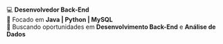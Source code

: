💻 **Desenvolvedor Back-End**  
🚀 Focado em **Java | Python | MySQL**  
🎯 Buscando oportunidades em **Desenvolvimento Back-End** e **Análise de Dados**  
